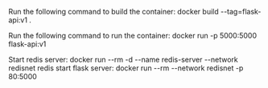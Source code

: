 Run the following command to build the container:
docker build --tag=flask-api:v1 .

Run the following command to run the container:
docker run -p 5000:5000 flask-api:v1

Start redis server:
  docker run --rm -d --name redis-server --network redisnet redis
start flask server:
  docker run --rm --network redisnet -p 80:5000 
